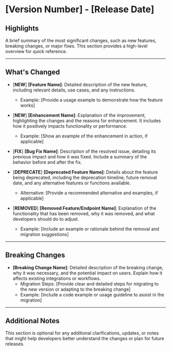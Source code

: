 # [Version Number] - [Release Date]

## Highlights
A brief summary of the most significant changes, such as new features, breaking changes, or major fixes. This section provides a high-level overview for quick reference.

---

## What's Changed
- [**NEW**] **[Feature Name]**: Detailed description of the new feature, including relevant details, use cases, and any instructions.
    - Example: [Provide a usage example to demonstrate how the feature works]

- [**NEW**] **[Enhancement Name]**: Explanation of the improvement, highlighting the changes and the reasons for enhancement. It includes how it positively impacts functionality or performance.
    - Example: [Show an example of the enhancement in action, if applicable]

- [**FIX**] **[Bug Fix Name]**: Description of the resolved issue, detailing its previous impact and how it was fixed. Include a summary of the behavior before and after the fix.

- [**DEPRECATE**] **[Deprecated Feature Name]**: Details about the feature being deprecated, including the deprecation timeline, future removal date, and any alternative features or functions available.
    - Alternative: [Provide a recommended alternative and examples, if applicable]

- [**REMOVED**] **[Removed Feature/Endpoint Name]**: Explanation of the functionality that has been removed, why it was removed, and what developers should do to adjust.
    - Example: [Include an example or rationale behind the removal and migration suggestions]

---

## Breaking Changes
- **[Breaking Change Name]**: Detailed description of the breaking change, why it was necessary, and the potential impact on users. Explain how it affects existing integrations or workflows.
    - Migration Steps: [Provide clear and detailed steps for migrating to the new version or adapting to the breaking change]
    - Example: [Include a code example or usage guideline to assist in the migration]

---

## Additional Notes
This section is optional for any additional clarifications, updates, or notes that might help developers better understand the changes or plan for future releases.